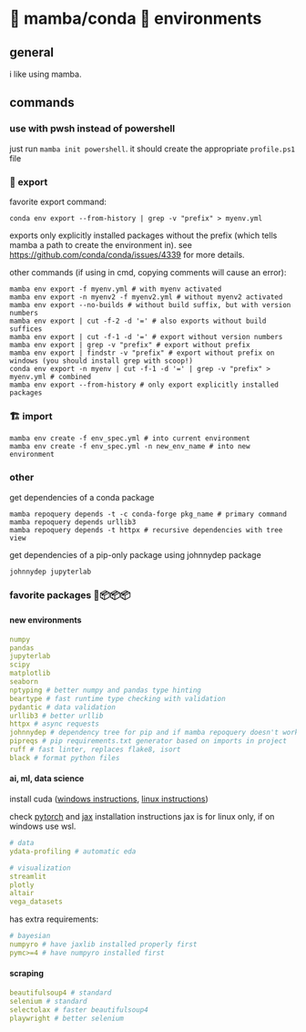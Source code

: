 # 🐍 mamba/conda 🐍 environments

## general

i like using mamba.

## commands

### use with pwsh instead of powershell

just run `mamba init powershell`. it should create the appropriate `profile.ps1` file

### 🎁 export

favorite export command:

```shell
conda env export --from-history | grep -v "prefix" > myenv.yml
```

exports only explicitly installed packages without the prefix (which tells mamba a path to create the environment in).
see <https://github.com/conda/conda/issues/4339> for more details.

other commands (if using in cmd, copying comments will cause an error):

```shell
mamba env export -f myenv.yml # with myenv activated
mamba env export -n myenv2 -f myenv2.yml # without myenv2 activated
mamba env export --no-builds # without build suffix, but with version numbers
mamba env export | cut -f-2 -d '=' # also exports without build suffices
mamba env export | cut -f-1 -d '=' # export without version numbers
mamba env export | grep -v "prefix" # export without prefix
mamba env export | findstr -v "prefix" # export without prefix on windows (you should install grep with scoop!)
conda env export -n myenv | cut -f-1 -d '=' | grep -v "prefix" > myenv.yml # combined
mamba env export --from-history # only export explicitly installed packages
```

### 🏗️ import

```shell
mamba env create -f env_spec.yml # into current environment
mamba env create -f env_spec.yml -n new_env_name # into new environment
```

### other

get dependencies of a conda package

```shell
mamba repoquery depends -t -c conda-forge pkg_name # primary command
mamba repoquery depends urllib3
mamba repoquery depends -t httpx # recursive dependencies with tree view
```

get dependencies of a pip-only package using johnnydep package

```shell
johnnydep jupyterlab
```

### favorite packages 🥰📦📦📦

#### new environments

```yaml
numpy
pandas
jupyterlab
scipy
matplotlib
seaborn
nptyping # better numpy and pandas type hinting
beartype # fast runtime type checking with validation
pydantic # data validation
urllib3 # better urllib
httpx # async requests
johnnydep # dependency tree for pip and if mamba repoquery doesn't work
pipreqs # pip requirements.txt generator based on imports in project
ruff # fast linter, replaces flake8, isort
black # format python files

```

#### ai, ml, data science

install cuda ([windows instructions](https://docs.nvidia.com/cuda/cuda-installation-guide-microsoft-windows/index.html), [linux instructions](https://docs.nvidia.com/cuda/cuda-installation-guide-linux/index.html))

check [pytorch](https://pytorch.org/get-started/locally/) and [jax](https://github.com/google/jax#installation) installation instructions
jax is for linux only, if on windows use wsl.

```yaml
# data
ydata-profiling # automatic eda

# visualization
streamlit
plotly
altair
vega_datasets
```

has extra requirements:

```yaml
# bayesian
numpyro # have jaxlib installed properly first
pymc>=4 # have numpyro installed first
```

#### scraping

```yaml
beautifulsoup4 # standard
selenium # standard
selectolax # faster beautifulsoup4
playwright # better selenium
```
